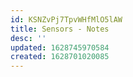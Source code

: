 ```yaml
---
id: KSNZvPj7TpvWHfMlO5lAW
title: Sensors - Notes
desc: ''
updated: 1628745970584
created: 1628701020085
---
```



